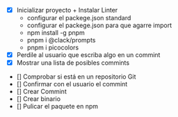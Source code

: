 - [x] Inicializar proyecto + Instalar Linter
    -   configurar el packege.json standard
    -   configurar el packege.json para que agarre import
    -   npm install -g pnpm  
    -   pnpm i @clack/prompts
    -   pnpm i picocolors
- [x] Perdile al usuario que escriba algo en un commint
- [x] Mostrar una lista de posibles commints

- [] Comprobar si está en un repositorio Git
- [] Confirmar con el usuario el commint
- [] Crear Commint
- [] Crear binario
- [] Pulicar el paquete en npm 
